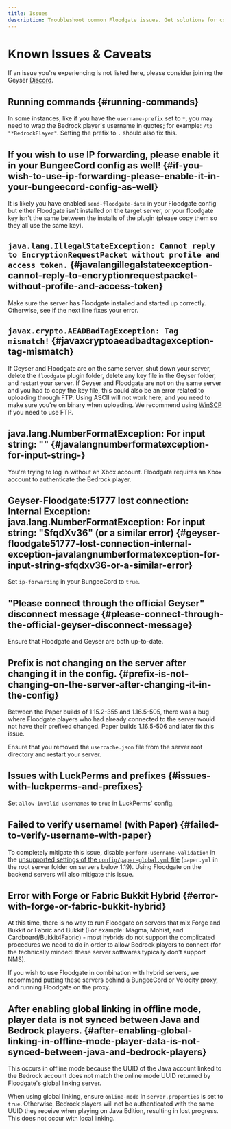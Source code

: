 ```yaml
---
title: Issues
description: Troubleshoot common Floodgate issues. Get solutions for connection problems, configuration errors, and known limitations.
---
```


# Known Issues & Caveats
If an issue you're experiencing is not listed here, please consider joining the Geyser [Discord](http://discord.geysermc.org/).

## Running commands {#running-commands}
In some instances, like if you have the `username-prefix` set to `*`, you may need to wrap the Bedrock player's username in quotes; for example: `/tp "*BedrockPlayer"`. Setting the prefix to `.` should also fix this.

## If you wish to use IP forwarding, please enable it in your BungeeCord config as well! {#if-you-wish-to-use-ip-forwarding-please-enable-it-in-your-bungeecord-config-as-well}
It is likely you have enabled `send-floodgate-data` in your Floodgate config but either Floodgate isn't installed on the target server, or your floodgate key isn't the same between the installs of the plugin (please copy them so they all use the same key).

## `java.lang.IllegalStateException: Cannot reply to EncryptionRequestPacket without profile and access token.` {#javalangillegalstateexception-cannot-reply-to-encryptionrequestpacket-without-profile-and-access-token}

Make sure the server has Floodgate installed and started up correctly. Otherwise, see if the next line fixes your error.

## `javax.crypto.AEADBadTagException: Tag mismatch!` {#javaxcryptoaeadbadtagexception-tag-mismatch}

If Geyser and Floodgate are on the same server, shut down your server, delete the `floodgate` plugin folder, delete any key file in the Geyser folder, and restart your server.
If Geyser and Floodgate are not on the same server and you had to copy the key file, this could also be an error related to uploading through FTP. Using ASCII will not work here, and you need to make sure you're on binary when uploading. We recommend using [WinSCP](https://winscp.net) if you need to use FTP.

## java.lang.NumberFormatException: For input string: "" {#javalangnumberformatexception-for-input-string-}

You're trying to log in without an Xbox account. Floodgate requires an Xbox account to authenticate the Bedrock player.

## Geyser-Floodgate:51777 lost connection: Internal Exception: java.lang.NumberFormatException: For input string: "SfqdXv36" (or a similar error) {#geyser-floodgate51777-lost-connection-internal-exception-javalangnumberformatexception-for-input-string-sfqdxv36-or-a-similar-error}

Set `ip-forwarding` in your BungeeCord to `true`.

## "Please connect through the official Geyser" disconnect message {#please-connect-through-the-official-geyser-disconnect-message}

Ensure that Floodgate and Geyser are both up-to-date.

## Prefix is not changing on the server after changing it in the config. {#prefix-is-not-changing-on-the-server-after-changing-it-in-the-config}

Between the Paper builds of 1.15.2-355 and 1.16.5-505, there was a bug where Floodgate players who had already connected to the server would not have their prefixed changed. Paper builds 1.16.5-506 and later fix this issue.

Ensure that you removed the `usercache.json` file from the server root directory and restart your server.

## Issues with LuckPerms and prefixes {#issues-with-luckperms-and-prefixes}

Set `allow-invalid-usernames` to `true` in LuckPerms' config.

## Failed to verify username! (with Paper) {#failed-to-verify-username-with-paper}

To completely mitigate this issue, disable `perform-username-validation` in the [unsupported settings of the `config/paper-global.yml` file](https://paper.readthedocs.io/en/latest/server/configuration.html#unsupported_settings) (`paper.yml` in the root server folder on servers below 1.19). Using Floodgate on the backend servers will also mitigate this issue.

## Error with Forge or Fabric Bukkit Hybrid {#error-with-forge-or-fabric-bukkit-hybrid}

At this time, there is no way to run Floodgate on servers that mix Forge and Bukkit or Fabric and Bukkit (For example: Magma, Mohist, and Cardboard/Bukkit4Fabric) - most hybrids do not support the complicated procedures we need to do in order to allow Bedrock players to connect (for the technically minded: these server softwares typically don't support NMS). 

If you wish to use Floodgate in combination with hybrid servers, we recommend putting these servers behind a BungeeCord or Velocity proxy, and running Floodgate on the proxy.

## After enabling global linking in offline mode, player data is not synced between Java and Bedrock players. {#after-enabling-global-linking-in-offline-mode-player-data-is-not-synced-between-java-and-bedrock-players}

This occurs in offline mode because the UUID of the Java account linked to the Bedrock account does not match the online mode UUID returned by Floodgate's global linking server.

When using global linking, ensure `online-mode` in `server.properties` is set to `true`. Otherwise, Bedrock players will not be authenticated with the same UUID they receive when playing on Java Edition, resulting in lost progress. This does not occur with local linking.
